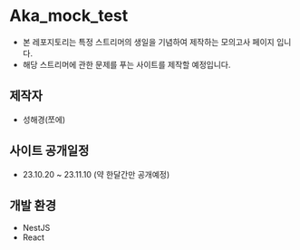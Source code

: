 # Aka_mock_test

- 본 레포지토리는 특정 스트리머의 생일을 기념하여 제작하는 모의고사 페이지 입니다.
- 해당 스트리머에 관한 문제를 푸는 사이트를 제작할 예정입니다.

## 제작자

- 성해경(쪼에)

## 사이트 공개일정

- 23.10.20 ~ 23.11.10 (약 한달간만 공개예정)

## 개발 환경

- NestJS
- React

